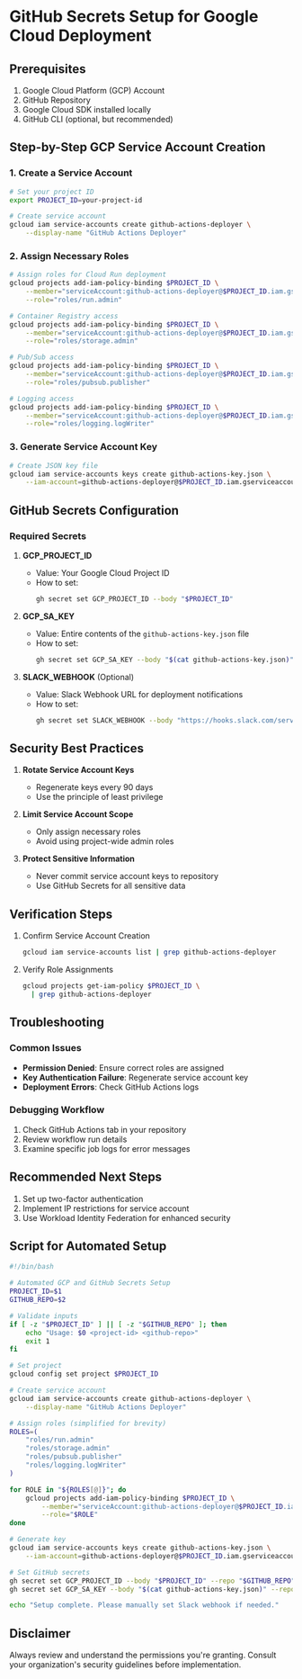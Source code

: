 # GitHub Secrets Setup for Google Cloud Deployment

## Prerequisites

1. Google Cloud Platform (GCP) Account
2. GitHub Repository
3. Google Cloud SDK installed locally
4. GitHub CLI (optional, but recommended)

## Step-by-Step GCP Service Account Creation

### 1. Create a Service Account

```bash
# Set your project ID
export PROJECT_ID=your-project-id

# Create service account
gcloud iam service-accounts create github-actions-deployer \
    --display-name "GitHub Actions Deployer"
```

### 2. Assign Necessary Roles

```bash
# Assign roles for Cloud Run deployment
gcloud projects add-iam-policy-binding $PROJECT_ID \
    --member="serviceAccount:github-actions-deployer@$PROJECT_ID.iam.gserviceaccount.com" \
    --role="roles/run.admin"

# Container Registry access
gcloud projects add-iam-policy-binding $PROJECT_ID \
    --member="serviceAccount:github-actions-deployer@$PROJECT_ID.iam.gserviceaccount.com" \
    --role="roles/storage.admin"

# Pub/Sub access
gcloud projects add-iam-policy-binding $PROJECT_ID \
    --member="serviceAccount:github-actions-deployer@$PROJECT_ID.iam.gserviceaccount.com" \
    --role="roles/pubsub.publisher"

# Logging access
gcloud projects add-iam-policy-binding $PROJECT_ID \
    --member="serviceAccount:github-actions-deployer@$PROJECT_ID.iam.gserviceaccount.com" \
    --role="roles/logging.logWriter"
```

### 3. Generate Service Account Key

```bash
# Create JSON key file
gcloud iam service-accounts keys create github-actions-key.json \
    --iam-account=github-actions-deployer@$PROJECT_ID.iam.gserviceaccount.com
```

## GitHub Secrets Configuration

### Required Secrets

1. **GCP_PROJECT_ID**
   - Value: Your Google Cloud Project ID
   - How to set:
     ```bash
     gh secret set GCP_PROJECT_ID --body "$PROJECT_ID"
     ```

2. **GCP_SA_KEY**
   - Value: Entire contents of the `github-actions-key.json` file
   - How to set:
     ```bash
     gh secret set GCP_SA_KEY --body "$(cat github-actions-key.json)"
     ```

3. **SLACK_WEBHOOK** (Optional)
   - Value: Slack Webhook URL for deployment notifications
   - How to set:
     ```bash
     gh secret set SLACK_WEBHOOK --body "https://hooks.slack.com/services/..."
     ```

## Security Best Practices

1. **Rotate Service Account Keys**
   - Regenerate keys every 90 days
   - Use the principle of least privilege

2. **Limit Service Account Scope**
   - Only assign necessary roles
   - Avoid using project-wide admin roles

3. **Protect Sensitive Information**
   - Never commit service account keys to repository
   - Use GitHub Secrets for all sensitive data

## Verification Steps

1. Confirm Service Account Creation
   ```bash
   gcloud iam service-accounts list | grep github-actions-deployer
   ```

2. Verify Role Assignments
   ```bash
   gcloud projects get-iam-policy $PROJECT_ID \
     | grep github-actions-deployer
   ```

## Troubleshooting

### Common Issues

- **Permission Denied**: Ensure correct roles are assigned
- **Key Authentication Failure**: Regenerate service account key
- **Deployment Errors**: Check GitHub Actions logs

### Debugging Workflow

1. Check GitHub Actions tab in your repository
2. Review workflow run details
3. Examine specific job logs for error messages

## Recommended Next Steps

1. Set up two-factor authentication
2. Implement IP restrictions for service account
3. Use Workload Identity Federation for enhanced security

## Script for Automated Setup

```bash
#!/bin/bash

# Automated GCP and GitHub Secrets Setup
PROJECT_ID=$1
GITHUB_REPO=$2

# Validate inputs
if [ -z "$PROJECT_ID" ] || [ -z "$GITHUB_REPO" ]; then
    echo "Usage: $0 <project-id> <github-repo>"
    exit 1
fi

# Set project
gcloud config set project $PROJECT_ID

# Create service account
gcloud iam service-accounts create github-actions-deployer \
    --display-name "GitHub Actions Deployer"

# Assign roles (simplified for brevity)
ROLES=(
    "roles/run.admin"
    "roles/storage.admin"
    "roles/pubsub.publisher"
    "roles/logging.logWriter"
)

for ROLE in "${ROLES[@]}"; do
    gcloud projects add-iam-policy-binding $PROJECT_ID \
        --member="serviceAccount:github-actions-deployer@$PROJECT_ID.iam.gserviceaccount.com" \
        --role="$ROLE"
done

# Generate key
gcloud iam service-accounts keys create github-actions-key.json \
    --iam-account=github-actions-deployer@$PROJECT_ID.iam.gserviceaccount.com

# Set GitHub secrets
gh secret set GCP_PROJECT_ID --body "$PROJECT_ID" --repo "$GITHUB_REPO"
gh secret set GCP_SA_KEY --body "$(cat github-actions-key.json)" --repo "$GITHUB_REPO"

echo "Setup complete. Please manually set Slack webhook if needed."
```

## Disclaimer

Always review and understand the permissions you're granting. 
Consult your organization's security guidelines before implementation.
